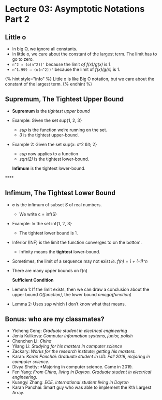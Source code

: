 # Lecture 03: Asymptotic Notations Part 2

## Little o

* In big O, we ignore all constants.
* In little o, we care about the constant of the largest term. The limit has to go to zero.
* `n^2 ⇒ (o(n^2))'` because the limit _of f\(x\)/g\(x\)_ is 1.
* `n^1.999 ⇒ (o(n^2))'` because the limit of _f\(x\)/g\(x\)_ is 1.

{% hint style="info" %}
Little o is like Big O notation, but we care about the constant of the largest term.
{% endhint %}

## Supremum, The Tightest Upper Bound

* **Supremum** is the _tightest upper bound_
* Example: Given the set sup{1, 2, 3}
  * _sup_ is the function we’re running on the set.
  * _3_ is the tightest upper-bound.
* Example 2: Given the set sup{x: x^2 \&lt; 2}

  * _sup_ now applies to a function
  * _sqrt\(2\)_ is the tightest lower-bound.

  **Infimum** is the tightest lower-bound.

\*\*\*\*

## **Infimum, The Tightest Lower Bound**

* **c** is the infimum of subset _S_ of real numbers.
  * We write c = inf\(S\)
* Example: In the set inf{1, 2, 3}
  * The tightest lower bound is 1.
* Inferior \(INF\) is the limit the function converges to on the bottom.
  * Infinity means the **tightest** lower-bound.
* Sometimes, the limit of a sequence may not exist _ie. f\(n\) = 1 + \(-1\)^n_
* There are many upper bounds on f\(n\)

  **Sufficient Condition**

* Lemma 1: If the limit exists, then we can draw a conclusion about the upper bound _O\(function\)_, the lower bound _omega\(function\)_
* Lemma 2: Uses _sup_ which I don’t know what that means. 



## Bonus: who are my classmates?

* Yicheng Geng: _Graduate student in electrical engineering_
* Jenia Kulikova: _Computer information systems, junior, polish_
* Chenchen Li: _China_
* Yilang Li: _Studying for his masters in computer science_
* Zackary: _Works for the research institute; getting his masters._
* Karan: _Karan Panchai: Graduate student in UD. Fall 2019, majoring in computer science._
* Divya Shetty: \*Majoring in computer science. Came in 2019.
* Fen Yang: _From China, living in Dayton. Graduate student in electrical engineering._
* Kuangyi Zhang: _ECE, international student living in Dayton_
* Karan Panchai: Smart guy who was able to implement the Kth Largest Array.



